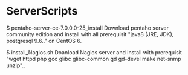 ﻿# ServerScripts

$ pentaho-server-ce-7.0.0.0-25_install
Download pentaho server community edition and install  with all prerequisit "java8 (JRE, JDK), postgresql 9.6.." on CentOS 6. 

$ install_Nagios.sh
Doanload Nagios server and install with prerequisit "wget httpd php gcc glibc glibc-common gd gd-devel make net-snmp unzip"..
